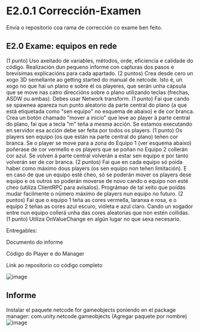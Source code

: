 
# E2.0.1 Corrección-Examen
Envía o repositorio coa rama de corrección co exame ben feito.

## E2.0 Exame: equipos en rede

(1 punto) Uso axeitado de variables, métodos, orde, eficiencia e calidade do código. Realización dun pequeno informe con capturas dos pasos e brevísimas explicacións para cada apartado.
(2 puntos) Crea desde cero un xogo 3D semellante ao getting started do manual de netcode. Isto é, un xogo no que hai un plano e sobre él os playeres, que serán unha cápsula que se move nas catro direccións sobre o plano utilizando teclas (frechas, ASDW ou ambas). Debes usar Network transform.
(1 punto) Fai que cando se spawnea apareza nun punto aleatorio da parte central do plano (a que está etiquetada como "sen equipo" no esquema de abaixo) e de cor branca. Crea un botón chamado "mover a inicio" que leve ao player á parte central do plano, fai que a tecla "m" teña a mesma acción. Se estamos executando en servidor esa acción debe ser feita por todos os players.
(1 punto) Os players sen equipo (os que están na parte central do plano) teñen cor branca. Se o player se move para a zona do Equipo 1 (ver esquema abaixo) poñerase de cor vermello e os players que se poñan no Equipo 2 collerán cor azul. Se volven á parte central volverán a estar sen equipo e por tanto volverán ser de cor branca.
(2 puntos) Fai que en cada equipo só poida haber como máximo dous players (os sen equipo non teñen limitación). E en caso de que un equipo esté cheo, só se poderán mover os players dese equipo e os outros so poderán moverse de novo cando o equipo non esté cheo (utiliza ClientRPC para avisalos). Prográmao de tal xeito que poidas mudar facilmente o número máximo de players nun equipo no futuro. 
(2 puntos) Fai que o equipo 1 teña as cores vermella, laranxa e rosa, e o equipo 2 teñas as cores azul escuro, violeta e azul claro. Cando un xogador entre nun equipo collerá unha das cores aleatorias que non estén collidas. 
(1 punto) Utiliza OnValueChange en algún lugar no que sexa necesario.

Entregables:

Documento do informe

Código do Player e do Manager

Link ao repositorio co código completo

![image](https://github.com/9RACHA/E2.0.1-Correccion-Examen/assets/66274956/373cfda9-e652-4a28-aa48-b0c414af421f)

## Informe
Instalar el paquete netcode for gameobjects poniendo en el package manager: com.unity.netcode.gameobjects (Agregar paquete por nombre)
![image](https://github.com/9RACHA/E2.0.1-Correccion-Examen/assets/66274956/43bc7f74-38f9-4e16-b541-3319c23b3a48)


 
